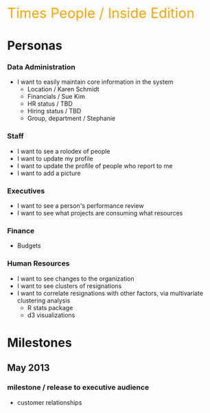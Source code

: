 <style type="text/css">
  .status {
    color: red;
    font-size: x-small; 
    font-weight: normal; 
    vertical-align: text-top;
  }
  .fineprint {
    color: midnightblue;
    font-size: x-small; 
    font-weight: normal; 
    vertical-align: text-top;
  }
</style>

<span style="font-size: xx-large; color: orange">Times People / Inside Edition</span>

# Personas

### Data Administration
* I want to easily maintain core information in the system
  * Location               / Karen Schmidt
  * Financials             / Sue Kim
  * HR status              / TBD
  * Hiring status          / TBD
  * Group, department      / Stephanie

### Staff
* I want to see a rolodex of people
* I want to update my profile
* I want to update the profile of people who report to me
* I want to add a picture

### Executives
* I want to see a person's performance review
* I want to see what projects are consuming what resources

### Finance
* Budgets

### Human Resources
* I want to see changes to the organization
* I want to see clusters of resignations
* I want to correlate resignations with other factors, via multivariate clustering analysis
  * R stats package
  * d3 visualizations

# Milestones

## May 2013

### milestone / release to executive audience

* customer relationships


